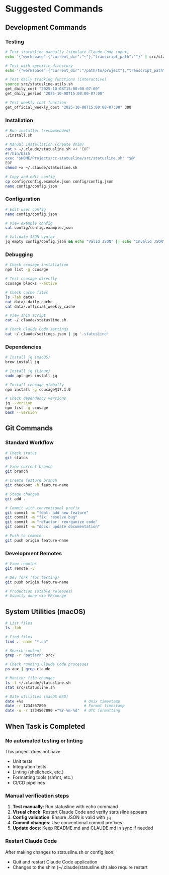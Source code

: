 # Suggested Commands

## Development Commands

### Testing
```bash
# Test statusline manually (simulate Claude Code input)
echo '{"workspace":{"current_dir":"~"},"transcript_path":""}' | src/statusline.sh

# Test with specific directory
echo '{"workspace":{"current_dir":"/path/to/project"},"transcript_path":""}' | src/statusline.sh

# Test daily tracking functions (interactive)
source src/statusline-utils.sh
get_daily_cost "2025-10-08T15:00:00-07:00"
get_daily_period "2025-10-08T15:00:00-07:00"

# Test weekly cost function
get_official_weekly_cost "2025-10-08T15:00:00-07:00" 300
```

### Installation
```bash
# Run installer (recommended)
./install.sh

# Manual installation (create shim)
cat > ~/.claude/statusline.sh << 'EOF'
#!/bin/bash
exec "$HOME/Projects/cc-statusline/src/statusline.sh" "$@"
EOF
chmod +x ~/.claude/statusline.sh

# Copy and edit config
cp config/config.example.json config/config.json
nano config/config.json
```

### Configuration
```bash
# Edit user config
nano config/config.json

# View example config
cat config/config.example.json

# Validate JSON syntax
jq empty config/config.json && echo "Valid JSON" || echo "Invalid JSON"
```

### Debugging
```bash
# Check ccusage installation
npm list -g ccusage

# Test ccusage directly
ccusage blocks --active

# Check cache files
ls -lah data/
cat data/.daily_cache
cat data/.official_weekly_cache

# View shim script
cat ~/.claude/statusline.sh

# Check Claude Code settings
cat ~/.claude/settings.json | jq '.statusLine'
```

### Dependencies
```bash
# Install jq (macOS)
brew install jq

# Install jq (Linux)
sudo apt-get install jq

# Install ccusage globally
npm install -g ccusage@17.1.0

# Check dependency versions
jq --version
npm list -g ccusage
bash --version
```

## Git Commands

### Standard Workflow
```bash
# Check status
git status

# View current branch
git branch

# Create feature branch
git checkout -b feature-name

# Stage changes
git add .

# Commit with conventional prefix
git commit -m "feat: add new feature"
git commit -m "fix: resolve bug"
git commit -m "refactor: reorganize code"
git commit -m "docs: update documentation"

# Push to remote
git push origin feature-name
```

### Development Remotes
```bash
# View remotes
git remote -v

# Dev fork (for testing)
git push origin feature-name

# Production (stable releases)
# Usually done via PR/merge
```

## System Utilities (macOS)

```bash
# List files
ls -lah

# Find files
find . -name "*.sh"

# Search content
grep -r "pattern" src/

# Check running Claude Code processes
ps aux | grep claude

# Monitor file changes
ls -l ~/.claude/statusline.sh
stat src/statusline.sh

# Date utilities (macOS BSD)
date +%s                           # Unix timestamp
date -r 1234567890                 # Format timestamp
date -u -r 1234567890 +"%Y-%m-%d"  # UTC formatting
```

## When Task is Completed

### No automated testing or linting
This project does not have:
- Unit tests
- Integration tests
- Linting (shellcheck, etc.)
- Formatting tools (shfmt, etc.)
- CI/CD pipelines

### Manual verification steps
1. **Test manually**: Run statusline with echo command
2. **Visual check**: Restart Claude Code and verify statusline appears
3. **Config validation**: Ensure JSON is valid with `jq`
4. **Commit changes**: Use conventional commit prefixes
5. **Update docs**: Keep README.md and CLAUDE.md in sync if needed

### Restart Claude Code
After making changes to statusline.sh or config.json:
- Quit and restart Claude Code application
- Changes to the shim (~/.claude/statusline.sh) also require restart
